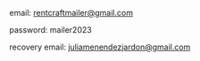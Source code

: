 email: rentcraftmailer@gmail.com

password: mailer2023

recovery email: juliamenendezjardon@gmail.com
